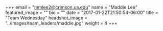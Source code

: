 +++
email = "mmlee2@crimson.ua.edu"
name = "Maddie Lee"
featured_image = ""
bio = ""
date = "2017-01-22T21:50:54-06:00"
title = "Team Wednesday"
headshot_image = "../images/team_leaders/maddie.jpg"
weight = 4
+++
